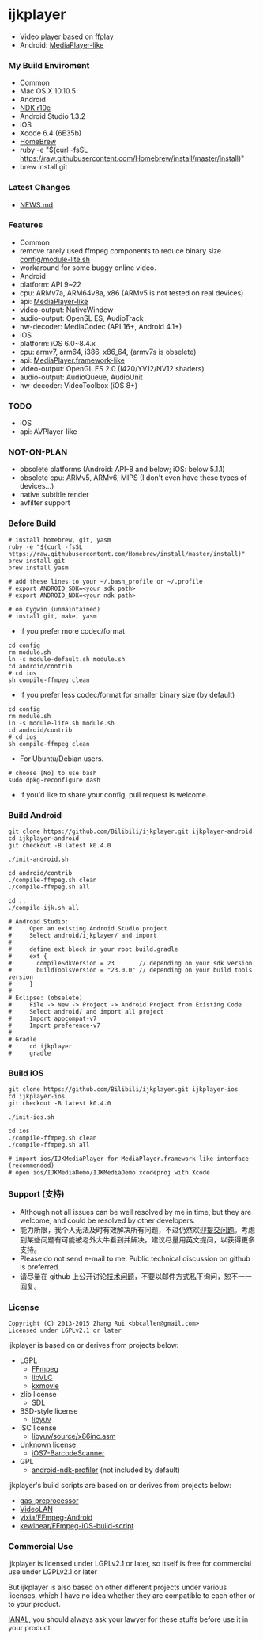 ijkplayer
=========
- Video player based on [ffplay](http://ffmpeg.org)
 - Android: [MediaPlayer-like](android/ijkplayer/player-java/src/main/java/tv/danmaku/ijk/media/player/IMediaPlayer.java)

### My Build Enviroment
- Common
 - Mac OS X 10.10.5
- Android
 - [NDK r10e](http://developer.android.com/tools/sdk/ndk/index.html)
 - Android Studio 1.3.2
- iOS
 - Xcode 6.4 (6E35b)
- [HomeBrew](http://brew.sh)
 - ruby -e "$(curl -fsSL https://raw.githubusercontent.com/Homebrew/install/master/install)"
 - brew install git

### Latest Changes
- [NEWS.md](NEWS.md)

### Features
- Common
 - remove rarely used ffmpeg components to reduce binary size [config/module-lite.sh](config/module-lite.sh)
 - workaround for some buggy online video.
- Android
 - platform: API 9~22
 - cpu: ARMv7a, ARM64v8a, x86 (ARMv5 is not tested on real devices)
 - api: [MediaPlayer-like](android/ijkplayer/player-java/src/main/java/tv/danmaku/ijk/media/player/IMediaPlayer.java)
 - video-output: NativeWindow
 - audio-output: OpenSL ES, AudioTrack
 - hw-decoder: MediaCodec (API 16+, Android 4.1+)
- iOS
 - platform: iOS 6.0~8.4.x
 - cpu: armv7, arm64, i386, x86_64, (armv7s is obselete)
 - api: [MediaPlayer.framework-like](ios/IJKMediaPlayer/IJKMediaPlayer/IJKMediaPlayback.h)
 - video-output: OpenGL ES 2.0 (I420/YV12/NV12 shaders)
 - audio-output: AudioQueue, AudioUnit
 - hw-decoder: VideoToolbox (iOS 8+)

### TODO
- iOS
 - api: AVPlayer-like

### NOT-ON-PLAN
- obsolete platforms (Android: API-8 and below; iOS: below 5.1.1)
- obsolete cpu: ARMv5, ARMv6, MIPS (I don't even have these types of devices…)
- native subtitle render
- avfilter support

### Before Build
```
# install homebrew, git, yasm
ruby -e "$(curl -fsSL https://raw.githubusercontent.com/Homebrew/install/master/install)"
brew install git
brew install yasm

# add these lines to your ~/.bash_profile or ~/.profile
# export ANDROID_SDK=<your sdk path>
# export ANDROID_NDK=<your ndk path>

# on Cygwin (unmaintained)
# install git, make, yasm
```

- If you prefer more codec/format
```
cd config
rm module.sh
ln -s module-default.sh module.sh
cd android/contrib
# cd ios
sh compile-ffmpeg clean
```

- If you prefer less codec/format for smaller binary size (by default)
```
cd config
rm module.sh
ln -s module-lite.sh module.sh
cd android/contrib
# cd ios
sh compile-ffmpeg clean
```

- For Ubuntu/Debian users.
```
# choose [No] to use bash
sudo dpkg-reconfigure dash
```

- If you'd like to share your config, pull request is welcome.

### Build Android
```
git clone https://github.com/Bilibili/ijkplayer.git ijkplayer-android
cd ijkplayer-android
git checkout -B latest k0.4.0

./init-android.sh

cd android/contrib
./compile-ffmpeg.sh clean
./compile-ffmpeg.sh all

cd ..
./compile-ijk.sh all

# Android Studio:
#     Open an existing Android Studio project
#     Select android/ijkplayer/ and import
#
#     define ext block in your root build.gradle
#     ext {
#       compileSdkVersion = 23       // depending on your sdk version
#       buildToolsVersion = "23.0.0" // depending on your build tools version
#     }
#
# Eclipse: (obselete)
#     File -> New -> Project -> Android Project from Existing Code
#     Select android/ and import all project
#     Import appcompat-v7
#     Import preference-v7
#
# Gradle
#     cd ijkplayer
#     gradle

```


### Build iOS
```
git clone https://github.com/Bilibili/ijkplayer.git ijkplayer-ios
cd ijkplayer-ios
git checkout -B latest k0.4.0

./init-ios.sh

cd ios
./compile-ffmpeg.sh clean
./compile-ffmpeg.sh all

# import ios/IJKMediaPlayer for MediaPlayer.framework-like interface (recommended)
# open ios/IJKMediaDemo/IJKMediaDemo.xcodeproj with Xcode
```


### Support (支持) ###
- Although not all issues can be well resolved by me in time, but they are welcome, and could be resolved by other developers.
- 能力所限，我个人无法及时有效解决所有问题，不过仍然欢迎[提交问题](https://github.com/bilibili/ijkplayer/issues)。考虑到某些问题有可能被老外大牛看到并解决，建议尽量用英文提问，以获得更多支持。
- Please do not send e-mail to me. Public technical discussion on github is preferred.
- 请尽量在 github 上公开讨论[技术问题](https://github.com/bilibili/ijkplayer/issues)，不要以邮件方式私下询问，恕不一一回复。


### License

```
Copyright (C) 2013-2015 Zhang Rui <bbcallen@gmail.com> 
Licensed under LGPLv2.1 or later
```

ijkplayer is based on or derives from projects below:
- LGPL
  - [FFmpeg](http://git.videolan.org/?p=ffmpeg.git)
  - [libVLC](http://git.videolan.org/?p=vlc.git)
  - [kxmovie](https://github.com/kolyvan/kxmovie)
- zlib license
  - [SDL](http://www.libsdl.org)
- BSD-style license
  - [libyuv](https://code.google.com/p/libyuv/)
- ISC license
  - [libyuv/source/x86inc.asm](https://code.google.com/p/libyuv/source/browse/trunk/source/x86inc.asm)
- Unknown license
  - [iOS7-BarcodeScanner](https://github.com/jpwidmer/iOS7-BarcodeScanner)
- GPL
  - [android-ndk-profiler](https://github.com/richq/android-ndk-profiler) (not included by default)

ijkplayer's build scripts are based on or derives from projects below:
- [gas-preprocessor](http://git.libav.org/?p=gas-preprocessor.git)
- [VideoLAN](http://git.videolan.org)
- [yixia/FFmpeg-Android](https://github.com/yixia/FFmpeg-Android)
- [kewlbear/FFmpeg-iOS-build-script](http://github.com/kewlbear/FFmpeg-iOS-build-script) 

### Commercial Use
ijkplayer is licensed under LGPLv2.1 or later, so itself is free for commercial use under LGPLv2.1 or later

But ijkplayer is also based on other different projects under various licenses, which I have no idea whether they are compatible to each other or to your product.

[IANAL](http://en.wikipedia.org/wiki/IANAL), you should always ask your lawyer for these stuffs before use it in your product.
